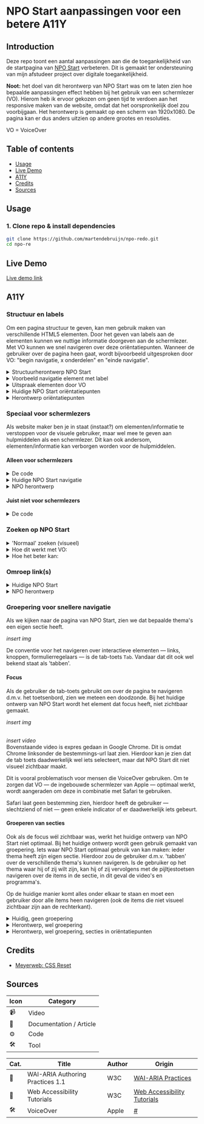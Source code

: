 # NPO Start aanpassingen voor een betere A11Y

<!-- <div style="display:flex;">
  <img src="https://img.shields.io/github/license/martendebruijn/template-node-express" />
</div> -->

## Introduction

Deze repo toont een aantal aanpassingen aan die de toegankelijkheid van de startpagina van [NPO Start](https://www.npostart.nl/) verbeteren. Dit is gemaakt ter ondersteuning van mijn afstudeer project over digitale toegankelijkheid.

**Noot:** het doel van dit herontwerp van NPO Start was om te laten zien hoe bepaalde aanpassingen effect hebben bij het gebruik van een schermlezer (VO). Hierom heb ik ervoor gekozen om geen tijd te verdoen aan het responsive maken van de website, omdat dat het oorspronkelijk doel zou voorbijgaan. 
Het herontwerp is gemaakt op een scherm van 1920x1080. De pagina kan er dus anders uitzien op andere grootes en resoluties.

VO = VoiceOver


<!-- ![Screenshot applicatie](/readme_img/screenshot-dark.png) -->

## Table of contents

- [Usage](#usage)
- [Live Demo](#live-demo)
- [A11Y](#a11y)
- [Credits](#credits)
- [Sources](#sources)

## Usage

### 1. Clone repo & install dependencies

```zsh
git clone https://github.com/martendebruijn/npo-redo.git
cd npo-re
```

## Live Demo
[Live demo link](https://martendebruijn.github.io/npo-redo/)

## A11Y
### Structuur en labels
Om een pagina structuur te geven, kan men gebruik maken van verschillende HTML5 elementen. Door het geven van labels aan de elementen kunnen we nuttige informatie doorgeven aan de schermlezer. Met VO kunnen we snel navigeren over deze oriëntatiepunten. Wanneer de gebruiker over de pagina heen gaat, wordt bijvoorbeeld uitgesproken door VO: "begin navigatie, x onderdelen" en "einde navigatie". 

<details>
<summary>Structuurherontwerp NPO Start</summary>

```html
<!-- Structuur NPO Start -->
<nav></nav>

<header></header>

<main>
	<section></section>
	<section></section>
	<section></section>
</main>

<footer>
	<nav></nav>
	<nav></nav>
	<nav></nav>
</footer>
```

</details>

<details>
<summary>Voorbeeld navigatie element met label</summary>

```html
<!-- Structuur NPO Start -->
<nav></nav>

<header></header>

<main>
	<section></section>
	<section></section>
	<section></section>
</main>

<footer>
	<nav></nav>
	<nav></nav>
	<nav></nav>
</footer>
```
</details>

<details>
<summary>Uitspraak elementen door VO</summary>

| Element | Uitspraak                |
| ------- | ------------------------ |
| `<nav>`  | navigatie               |
| `<header>`  | banner               |
| `<main>`  | hoofdgedeelte          |
| `<section>`  | segment             |
| `<footer>`  | inhoudsinformatie    |

</details>
<details>
<summary>Huidige NPO Start oriëntatiepunten</summary>

video
</details>
<details>
<summary>Herontwerp oriëntatiepunten</summary>

video
</details>

### Speciaal voor schermlezers
Als website maker ben je in staat (instaat?) om elementen/informatie te verstoppen voor de visuele gebruiker, maar wel mee te geven aan hulpmiddelen als een schermlezer. Dit kan ook andersom, elementen/informatie kan verborgen worden voor de hulpmiddelen. 
#### Alleen voor schermlezers
<details>
<summary>De code</summary>

Dankzij de `.sr-only` klas wordt elk element met deze klasse visueel verborgen. Een schermlezer leest dit wel op. Hierdoor kan men nuttige informatie meegeven aan een schermlezer, maar deze niet visueel zichtbaar te hebben.

Hieronder kan men zien dat het hoofd menu label meekrijgt die niet visueel zichtbaar is. Ook zijn aan een aantal menu items extra informatie geplakt, zodat dit fijner en logischer wordt opgelezen door de schermlezer.

De link "live" is visueel gezien slechts "live". Hiervoor heb ik "Kijk NPO" gezet en deze visueel verstopt. Hierdoor wordt niet alleen "live" opgelezen, maar hoort de gebruiker "Kijk NPO Live".

```html
<nav aria-labelledby="mainmenulabel">
	<h2 id="mainmenulabel" class="sr-only">Hoofd menu</h2>
	<ul>
		...
		<li><a href="#live"><span class="sr-only">Kijk NPO </span>Live</a></li>
    <li><a href="#programmas"><span class="sr-only">Bekijk alle </span>Programma's</a></li>
    ...
   </ul>
```

```css
.sr-only {
  position: absolute;
  left: -10000px;
  top: auto;
  width: 1px;
  height: 1px;
  overflow: hidden;
}
/* Source: WAI [needs link] */
```
</details>
<details>
<summary>Huidige NPO Start navigatie</summary>

video
</details>
<details>
<summary>NPO herontwerp</summary>

video
</details>

#### Juist niet voor schermlezers
<details>
<summary>De code</summary>

Voor de iconen heb ik gebruik gemaakt van een iconen font van Google. Door `aria-hidden="true"` toe te voegen wordt er voorkomen dat de schermlezer het woord "search" uitspreekt.

```html
<a href="#">
	<span class="material-icons" aria-hidden="true"> search </span>Zoeken
</a>
```

</details>

### Zoeken op NPO Start
<details>
<summary>'Normaal' zoeken (visueel)</summary>

video
</details>
<details>
<summary>Hoe dit werkt met VO:</summary>

Als de gebruiker naar het zoeken element navigeert, hoort de gebruiker geen enkele indicator dat hij of zij iets met dit element kan doen. Mocht de gebruiker dit toevallig weten of kunnen zien, kan hij d.m.v. een sneltoets van VO het element openen. 

Het input-element is vervolgens niet meer te sluiten via het toetsenbord en als men zoekt dan worden de verschenen zoekresultaten niet opgelezen. 

De zoekresultaten zijn te bereiken met de linker en rechter pijltjestoetsen `<-` `->` . Logischer zou zijn dat de gebruiker dit kan door middel van de omhoog en naar bedenen pijltjestoetsen. Met de linker en rechter pijltjestoetsen zou de gebruiker naar het volgende element in het menu moeten navigeren.

video
</details>
<details>
<summary>Hoe het beter kan:</summary>

D.m.v. WAI-ARIA kunnen we aangeven dat het menu-item een pop-up heeft en dat deze geopend is of niet. Deze informatie zal de schermlezer vervolgens doorgeven aan de gebruiker.

```html
<a href="#" aria-haspopup="true" aria-expanded="false">...</a>
```

video

</details>

### Omroep link(s)
<details>
<summary>Huidige NPO Start</summary>

video
</details>
<details>
<summary>NPO herontwerp</summary>

video

<br>

Door de afbeeldingen van desbetreffende omroep(en) een korte beschrijving te geven, wordt deze beschrijving voorgelezen aan de gebruiker ipv. de bestemmings-url. Omdat het hier om een link gaat, is het belangrijk om aan te geven waar deze link naar toe gaat. 

```html
<a href="#avrotros">
	<img src="..." alt="Logo omroep AVROTROS, link naar de website van de AVROTROS"></a>
```

</details>

### Groepering voor snellere navigatie
Als we kijken naar de pagina van NPO Start, zien we dat bepaalde thema's een eigen sectie heeft. 
<br>

*insert img*
<br>

De conventie voor het navigeren over interactieve elementen — links, knoppen, formulierregelaars — is de tab-toets `Tab`. Vandaar dat dit ook wel bekend staat als 'tabben'.

#### Focus
Als de gebruiker de tab-toets gebruikt om over de pagina te navigeren d.m.v. het toetsenbord, zien we meteen een doodzonde. Bij het huidige ontwerp van NPO Start wordt het element dat focus heeft, niet zichtbaar gemaakt. 
<br>

*insert img*
<br>
<br>

*insert video*
<br>
Bovenstaande video is expres gedaan in Google Chrome. Dit is omdat Chrome linksonder de bestemmings-url laat zien. Hierdoor kan je zien dat de tab toets daadwerkelijk wel iets selecteert, maar dat NPO Start dit niet visueel zichtbaar maakt. 

Dit is vooral problematisch voor mensen die VoiceOver gebruiken. Om te zorgen dat VO — de ingebouwde schermlezer van Apple — optimaal werkt, wordt aangeraden om deze in combinatie met Safari te gebruiken.

Safari laat geen bestemming zien, hierdoor heeft de gebruiker — slechtziend of niet — geen enkele indicator of er daadwerkelijk iets gebeurt.

#### Groeperen van secties
Ook als de focus wél zichtbaar was, werkt het huidige ontwerp van NPO Start niet optimaal. Bij het huidige ontwerp wordt geen gebruik gemaakt van groepering. Iets waar NPO Start optimaal gebruik van kan maken: ieder thema heeft zijn eigen sectie. Hierdoor zou de gebruiker d.m.v. 'tabben' over de verschillende thema's kunnen navigeren. Is de gebruiker op het thema waar hij of zij wilt zijn, kan hij of zij vervolgens met de pijltjestoetsen navigeren over de items in de sectie, in dit geval de video's en programma's. 

Op de huidige manier komt alles onder elkaar te staan en moet een gebruiker door alle items heen navigeren (ook de items die niet visueel zichtbaar zijn aan de rechterkant).

<details>
<summary>Huidig, geen groepering</summary>

video
</details>

<details>
<summary>Herontwerp, wel groepering</summary>

video
</details>

<details>
<summary>Herontwerp, wel groepering, secties in oriëntatiepunten</summary>

Doordat we de verschillende thema's in `<section>` elementen (met label) hebben gezet, kan de gebruiker ook de verschillende thema's bereiken door middel van te navigeren over de oriëntatie punten.
<br>

*insert video*
<br>
</details>

## Credits

- [Meyerweb: CSS Reset](http://meyerweb.com/eric/tools/css/reset/)

## Sources

| Icon | Category                |
| ---- | ----------------------- |
| 📹   | Video                   |
| 📖   | Documentation / Article |
| ⚙️   | Code                    |
| 🛠   | Tool                    |

| Cat. | Title | Author | Origin |
| ---- | ----- | ------ | ------ |
| 📖  | WAI-ARIA Authoring Practices 1.1 | W3C | [WAI-ARIA Practices](https://www.w3.org/TR/wai-aria-practices/#kbd_roving_tabindex) |
| 📖  | Web Accessibility Tutorials | W3C | [Web Accessibility Tutorials](https://www.w3.org/WAI/tutorials/) |
| 🛠  | VoiceOver | Apple | [#](#) |

